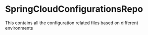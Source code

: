 # SpringCloudConfigurationsRepo
This contains all the configuration related files based on different environments
